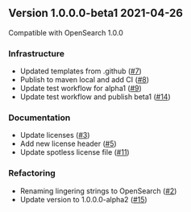 ## Version 1.0.0.0-beta1 2021-04-26

Compatible with OpenSearch 1.0.0

### Infrastructure
  * Updated templates from .github ([#7](https://github.com/opensearch-project/common-utils/pull/7))
  * Publish to maven local and add CI ([#8](https://github.com/opensearch-project/common-utils/pull/8))
  * Update test workflow for alpha1 ([#9](https://github.com/opensearch-project/common-utils/pull/9))
  * Update test workflow and publish beta1 ([#14](https://github.com/opensearch-project/common-utils/pull/14))
### Documentation
  * Update licenses ([#3](https://github.com/opensearch-project/common-utils/pull/3))
  * Add new license header ([#5](https://github.com/opensearch-project/common-utils/pull/5))
  * Update spotless license file ([#11](https://github.com/opensearch-project/common-utils/pull/11))
### Refactoring
  * Renaming lingering strings to OpenSearch ([#2](https://github.com/opensearch-project/common-utils/pull/2))
  * Update version to 1.0.0.0-alpha2 ([#15](https://github.com/opensearch-project/common-utils/pull/15))